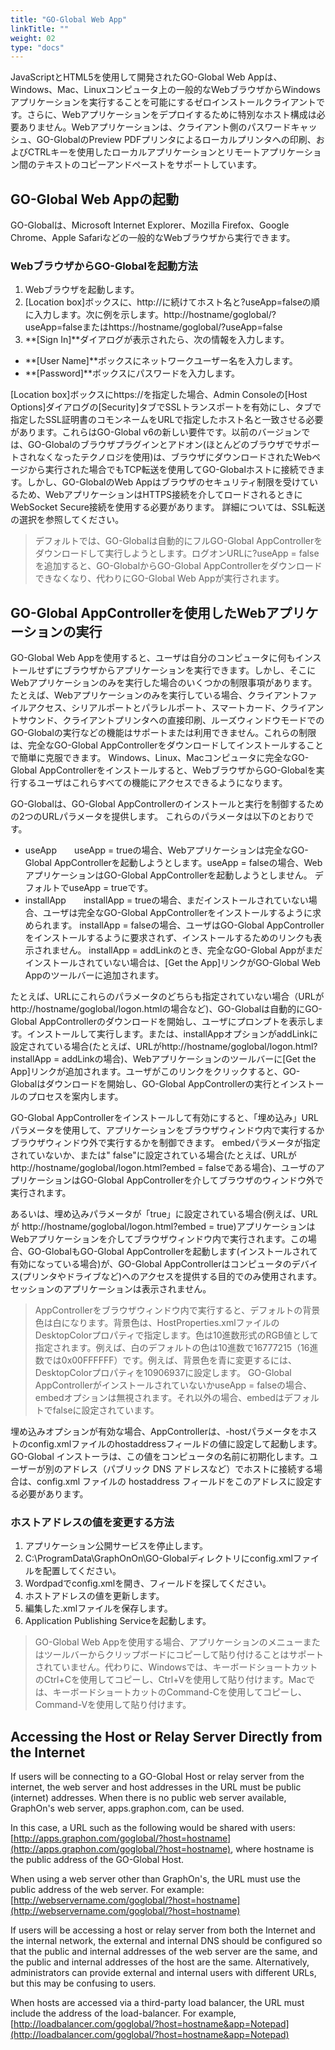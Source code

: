 ```yaml
---
title: "GO-Global Web App"
linkTitle: ""
weight: 02
type: "docs"
---
```


JavaScriptとHTML5を使用して開発されたGO-Global Web Appは、Windows、Mac、Linuxコンピュータ上の一般的なWebブラウザからWindowsアプリケーションを実行することを可能にするゼロインストールクライアントです。さらに、Webアプリケーションをデプロイするために特別なホスト構成は必要ありません。Webアプリケーションは、クライアント側のパスワードキャッシュ、GO-GlobalのPreview PDFプリンタによるローカルプリンタへの印刷、およびCTRLキーを使用したローカルアプリケーションとリモートアプリケーション間のテキストのコピーアンドペーストをサポートしています。

## GO-Global Web Appの起動

GO-Globalは、Microsoft Internet Explorer、Mozilla Firefox、Google Chrome、Apple Safariなどの一般的なWebブラウザから実行できます。

### WebブラウザからGO-Globalを起動方法

1. Webブラウザを起動します。
2. [Location box]ボックスに、http://に続けてホスト名と?useApp=falseの順に入力します。次に例を示します。http://hostname/goglobal/?useApp=falseまたはhttps://hostname/goglobal/?useApp=false
3. **[Sign In]**ダイアログが表示されたら、次の情報を入力します。
  - **[User Name]**ボックスにネットワークユーザー名を入力します。
  - **[Password]**ボックスにパスワードを入力します。

[Location box]ボックスにhttps://を指定した場合、Admin Consoleの[Host Options]ダイアログの[Security]タブでSSLトランスポートを有効にし、タブで指定したSSL証明書のコモンネームをURLで指定したホスト名と一致させる必要があります。これらはGO-Global v6の新しい要件です。以前のバージョンでは、GO-Globalのブラウザプラグインとアドオン(ほとんどのブラウザでサポートされなくなったテクノロジを使用)は、ブラウザにダウンロードされたWebページから実行された場合でもTCP転送を使用してGO-Globalホストに接続できます。しかし、GO-GlobalのWeb Appはブラウザのセキュリティ制限を受けているため、WebアプリケーションはHTTPS接続を介してロードされるときにWebSocket Secure接続を使用する必要があります。 詳細については、SSL転送の選択を参照してください。

>デフォルトでは、GO-Globalは自動的にフルGO-Global AppControllerをダウンロードして実行しようとします。ログオンURLに?useApp = falseを追加すると、GO-GlobalからGO-Global AppControllerをダウンロードできなくなり、代わりにGO-Global Web Appが実行されます。

## GO-Global AppControllerを使用したWebアプリケーションの実行

GO-Global Web Appを使用すると、ユーザは自分のコンピュータに何もインストールせずにブラウザからアプリケーションを実行できます。しかし、そこに Webアプリケーションのみを実行した場合のいくつかの制限事項があります。 たとえば、Webアプリケーションのみを実行している場合、クライアントファイルアクセス、シリアルポートとパラレルポート、スマートカード、クライアントサウンド、クライアントプリンタへの直接印刷、ルーズウィンドウモードでのGO-Globalの実行などの機能はサポートまたは利用できません。これらの制限は、完全なGO-Global AppControllerをダウンロードしてインストールすることで簡単に克服できます。 Windows、Linux、Macコンピュータに完全なGO-Global AppControllerをインストールすると、WebブラウザからGO-Globalを実行するユーザはこれらすべての機能にアクセスできるようになります。

GO-Globalは、GO-Global AppControllerのインストールと実行を制御するための2つのURLパラメータを提供します。 これらのパラメータは以下のとおりです。

* useApp　　useApp = trueの場合、Webアプリケーションは完全なGO-Global AppControllerを起動しようとします。useApp = falseの場合、WebアプリケーションはGO-Global AppControllerを起動しようとしません。 デフォルトでuseApp = trueです。
* installApp　　installApp = trueの場合、まだインストールされていない場合、ユーザは完全なGO-Global AppControllerをインストールするように求められます。 installApp = falseの場合、ユーザはGO-Global AppControllerをインストールするように要求されず、インストールするためのリンクも表示されません。 installApp = addLinkのとき、完全なGO-Global Appがまだインストールされていない場合は、[Get the App]リンクがGO-Global Web Appのツールバーに追加されます。

たとえば、URLにこれらのパラメータのどちらも指定されていない場合（URLがhttp://hostname/goglobal/logon.htmlの場合など)、GO-Globalは自動的にGO-Global AppControllerのダウンロードを開始し、ユーザにプロンプトを表示します。インストールして実行します。または、installAppオプションがaddLinkに設定されている場合(たとえば、URLがhttp://hostname/goglobal/logon.html?installApp = addLinkの場合)、Webアプリケーションのツールバーに[Get the App]リンクが追加されます。ユーザがこのリンクをクリックすると、GO-Globalはダウンロードを開始し、GO-Global AppControllerの実行とインストールのプロセスを案内します。

GO-Global AppControllerをインストールして有効にすると、「埋め込み」URLパラメータを使用して、アプリケーションをブラウザウィンドウ内で実行するかブラウザウィンドウ外で実行するかを制御できます。 embedパラメータが指定されていないか、または" false"に設定されている場合(たとえば、URLがhttp://hostname/goglobal/logon.html?embed = falseである場合)、ユーザのアプリケーションはGO-Global AppControllerを介してブラウザのウィンドウ外で実行されます。

あるいは、埋め込みパラメータが「true」に設定されている場合(例えば、URLが http://hostname/goglobal/logon.html?embed = true)アプリケーションはWebアプリケーションを介してブラウザウィンドウ内で実行されます。この場合、GO-GlobalもGO-Global AppControllerを起動します(インストールされて有効になっている場合)が、GO-Global AppControllerはコンピュータのデバイス(プリンタやドライブなど)へのアクセスを提供する目的でのみ使用されます。セッションのアプリケーションは表示されません。

>AppControllerをブラウザウィンドウ内で実行すると、デフォルトの背景色は白になります。背景色は、HostProperties.xmlファイルのDesktopColorプロパティで指定します。色は10進数形式のRGB値として指定されます。例えば、白のデフォルトの色は10進数で16777215（16進数では0x00FFFFFF）です。例えば、背景色を青に変更するには、DesktopColorプロパティを10906937に設定します。
GO-Global AppControllerがインストールされていないかuseApp = falseの場合、embedオプションは無視されます。それ以外の場合、embedはデフォルトでfalseに設定されています。

埋め込みオプションが有効な場合、AppControllerは、-hostパラメータをホストのconfig.xmlファイルのhostaddressフィールドの値に設定して起動します。GO-Global インストーラは、この値をコンピュータの名前に初期化します。ユーザーが別のアドレス（パブリック DNS アドレスなど）でホストに接続する場合は、config.xml ファイルの hostaddress フィールドをこのアドレスに設定する必要があります。

### ホストアドレスの値を変更する方法

1. アプリケーション公開サービスを停止します。
2. C:\ProgramData\GraphOnOn\GO-Globalディレクトリにconfig.xmlファイルを配置してください。
3. Wordpadでconfig.xmlを開き、<hostaddress>フィールドを探してください。
4. ホストアドレスの値を更新します。
5. 編集した.xmlファイルを保存します。
6. Application Publishing Serviceを起動します。

>GO-Global Web Appを使用する場合、アプリケーションのメニューまたはツールバーからクリップボードにコピーして貼り付けることはサポートされていません。代わりに、Windowsでは、キーボードショートカットのCtrl+Cを使用してコピーし、Ctrl+Vを使用して貼り付けます。Macでは、キーボードショートカットのCommand-Cを使用してコピーし、Command-Vを使用して貼り付けます。

## Accessing the Host or Relay Server Directly from the Internet

If users will be connecting to a GO-Global Host or relay server from the internet, the web server and host addresses in the URL must be public (internet) addresses. When there is no public web server available, GraphOn's web server, apps.graphon.com, can be used.

In this case, a URL such as the following would be shared with users: [http://apps.graphon.com/goglobal/?host=hostname](http://apps.graphon.com/goglobal/?host=hostname), where hostname is the public address of the GO-Global Host.

When using a web server other than GraphOn's, the URL must use the public address of the web server. For example: [http://webservername.com/goglobal/?host=hostname](http://webservername.com/goglobal/?host=hostname)

If users will be accessing a host or relay server from both the Internet and the internal network, the external and internal DNS should be configured so that the public and internal addresses of the web server are the same, and the public and internal addresses of the host are the same. Alternatively, administrators can provide external and internal users with different URLs, but this may be confusing to users.

When hosts are accessed via a third-party load balancer, the URL must include the address of the load-balancer. For example, [http://loadbalancer.com/goglobal/?host=hostname&app=Notepad](http://loadbalancer.com/goglobal/?host=hostname&app=Notepad)​

